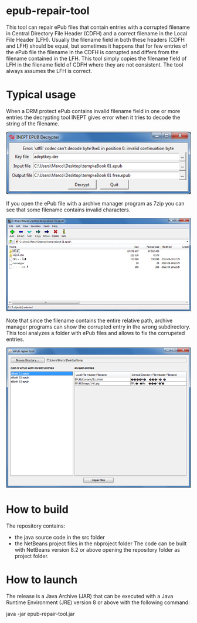 # epub-repair-tool
This tool can repair ePub files that contain entries with a corrupted filename in Central Directory File Header (CDFH) and a correct filename in the Local File Header (LFH).
Usually the filename field in both these headers (CDFH and LFH) should be equal, but sometimes it happens that for few entries of the ePub file the filename in the CDFH is corrupted and differs from the filename contained in the LFH.
This tool simply copies the filename field of LFH in the filename field of CDFH where they are not consistent. The tool always assumes the LFH is correct.

# Typical usage
When a DRM protect ePub contains invalid filename field in one or more entries the decrypting tool INEPT gives error when it tries to decode the string of the filename.

![alt text](https://github.com/marcocod/epub-repair-tool/blob/master/img/inept.png?raw=true)

If you open the ePub file with a archive manager program as 7zip you can see that some filename contains invalid characters.

![alt text](https://github.com/marcocod/epub-repair-tool/blob/master/img/7zip.png?raw=true)

Note that since the filename contains the entire relative path, archive manager programs can show the corrupted entry in the wrong subdirectory.
This tool analyzes a folder with ePub files and allows to fix the corrupeted entries.

![alt text](https://github.com/marcocod/epub-repair-tool/blob/master/img/jar.png?raw=true)

# How to build
The repository contains:
- the java source code in the src folder
- the NetBeans project files in the nbproject folder
The code can be built with NetBeans version 8.2 or above opening the repository folder as project folder.

# How to launch
The release is a Java Archive (JAR) that can be executed with a Java Runtime Environment (JRE) version 8 or above with the following command:

java -jar epub-repair-tool.jar
